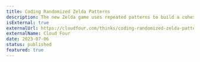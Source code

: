 ```yaml
---
title: Coding Randomized Zelda Patterns
description: The new Zelda game uses repeated patterns to build a cohesive world. Let's write code to generate these patterns and then print them with a robot!
isExternal: true
externalUrl: https://cloudfour.com/thinks/coding-randomized-zelda-patterns/
externalName: Cloud Four
date: 2023-07-06
status: published
featured: true
---
```

